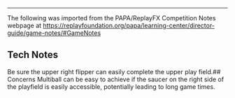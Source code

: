 ***
The following was imported from the PAPA/ReplayFX Competition Notes webpage at https://replayfoundation.org/papa/learning-center/director-guide/game-notes/#GameNotes
## Tech Notes
            
Be sure the upper right flipper can easily complete the upper play field.## Concerns
Multiball can be easy to achieve if the saucer on the right side of the playfield is easily accessible, potentially leading to long game times.
